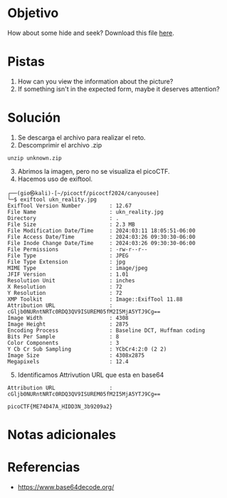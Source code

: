 # Objetivo
How about some hide and seek? Download this file [here](https://artifacts.picoctf.net/c_titan/128/unknown.zip).
# Pistas
1. How can you view the information about the picture?
2. If something isn't in the expected form, maybe it deserves attention?
# Solución
1. Se descarga el archivo para realizar el reto.
2. Descomprimir el archivo .zip
```
unzip unknown.zip
```
3.  Abrimos la imagen, pero no se visualiza el picoCTF.
4. Hacemos uso de exiftool.
```
┌──(gio㉿kali)-[~/picoctf/picoctf2024/canyousee]
└─$ exiftool ukn_reality.jpg        
ExifTool Version Number         : 12.67
File Name                       : ukn_reality.jpg
Directory                       : .
File Size                       : 2.3 MB
File Modification Date/Time     : 2024:03:11 18:05:51-06:00
File Access Date/Time           : 2024:03:26 09:30:30-06:00
File Inode Change Date/Time     : 2024:03:26 09:30:30-06:00
File Permissions                : -rw-r--r--
File Type                       : JPEG
File Type Extension             : jpg
MIME Type                       : image/jpeg
JFIF Version                    : 1.01
Resolution Unit                 : inches
X Resolution                    : 72
Y Resolution                    : 72
XMP Toolkit                     : Image::ExifTool 11.88
Attribution URL                 : cGljb0NURntNRTc0RDQ3QV9ISUREM05fM2I5MjA5YTJ9Cg==
Image Width                     : 4308
Image Height                    : 2875
Encoding Process                : Baseline DCT, Huffman coding
Bits Per Sample                 : 8
Color Components                : 3
Y Cb Cr Sub Sampling            : YCbCr4:2:0 (2 2)
Image Size                      : 4308x2875
Megapixels                      : 12.4

```
5. Identificamos Attrivution URL que esta en base64
```
Attribution URL                 : cGljb0NURntNRTc0RDQ3QV9ISUREM05fM2I5MjA5YTJ9Cg==

picoCTF{ME74D47A_HIDD3N_3b9209a2}
```


# Notas adicionales
# Referencias
- https://www.base64decode.org/
